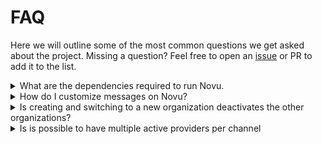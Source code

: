 # FAQ

Here we will outline some of the most common questions we get asked about the project. Missing a question? Feel free to open an [issue](https://github.com/novuhq/novu/issues) or PR to add it to the list.

<details>
<summary> What are the dependencies required to run Novu. </summary>

Novu consists of multiple services written in Node.js and Typescript. The following are the dependencies required to run the project fully:

- Node.js version v16.15.1
- MongoDB
- Redis
- File storage (S3/GCP/Azure) - Optional

</details>

<details>
<summary>How do I customize messages on Novu?</summary>

In Novu, [handlebar variables](https://handlebarsjs.com/guide/) (variables enclosed within double curly brackets) are used to customize messages. Using this, one can take advantage of the following tools:

- **Custom Variables:** You can create [custom variables](https://docs.novu.co/platform/templates#variable-usage) by defining it in the payload and accessing its value using the following syntax:

  ```html
  {{variable_name}}
  ```

- **Iteration/Looping:** You can iterate through a list of variables using [each](https://docs.novu.co/platform/templates#iteration) keyword. The code within the block will loop once for each element that is present in the iterable variable. The syntax is as follows:

  ```html
  {{#each iterable}} ... {{/each}}
  ```

- **Conditional Block:**
  You can render a block conditionally using the [if](https://docs.novu.co/platform/templates#conditional) keyword. The block is defined similar to the iteration block:

  ```html
  {{#if condition}} ... {{/if}}
  ```

For an in-depth explanation with examples, check out [Templates](https://docs.novu.co/platform/templates#messages).

</details>

<details>
<summary>Is creating and switching to a new organization deactivates the other organizations?</summary>

No, switching organization will only switch organization in UI, from API side all organizations are still active. Each organization has different api keys, subscribers and notification templates. Notification template of one organization can not be used with other organization's subscriber.

</details>

<details>
<summary>Is is possible to have multiple active providers per channel</summary>

Multiple active providers are only supported in [push](../channels/push) and [chat](../channels/chat) channels.

</details>
